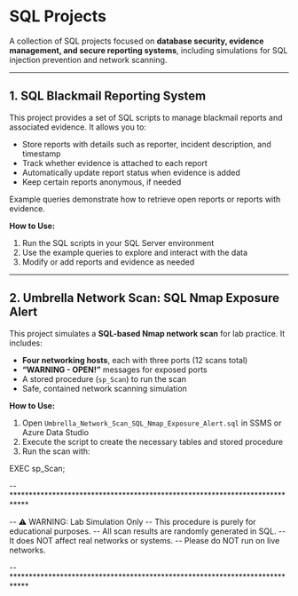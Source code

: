 # SQL Projects

A collection of SQL projects focused on **database security, evidence management, and secure reporting systems**, including simulations for SQL injection prevention and network scanning.

----------------

## **1. SQL Blackmail Reporting System**

This project provides a set of SQL scripts to manage blackmail reports and associated evidence. It allows you to:

- Store reports with details such as reporter, incident description, and timestamp  
- Track whether evidence is attached to each report  
- Automatically update report status when evidence is added  
- Keep certain reports anonymous, if needed  

Example queries demonstrate how to retrieve open reports or reports with evidence.

**How to Use:**  
1. Run the SQL scripts in your SQL Server environment  
2. Use the example queries to explore and interact with the data  
3. Modify or add reports and evidence as needed  

----------------

## **2. Umbrella Network Scan: SQL Nmap Exposure Alert**

This project simulates a **SQL-based Nmap network scan** for lab practice. It includes:

- **Four networking hosts**, each with three ports (12 scans total)  
- **“WARNING - OPEN!”** messages for exposed ports  
- A stored procedure (`sp_Scan`) to run the scan  
- Safe, contained network scanning simulation  

**How to Use:**  
1. Open `Umbrella_Network_Scan_SQL_Nmap_Exposure_Alert.sql` in SSMS or Azure Data Studio  
2. Execute the script to create the necessary tables and stored procedure  
3. Run the scan with:  

EXEC sp_Scan;

-- ****************************************************************************

-- ⚠️ WARNING: Lab Simulation Only
-- This procedure is purely for educational purposes.
-- All scan results are randomly generated in SQL.
-- It does NOT affect real networks or systems.
-- Please do NOT run on live networks.

-- ****************************************************************************
